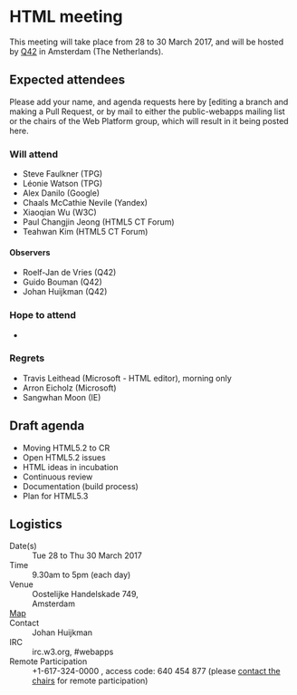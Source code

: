# HTML meeting

This meeting will take place from 28 to 30 March 2017, and will be hosted by [Q42](http://q42.nl) in Amsterdam (The Netherlands).

## Expected attendees

Please add your name, and agenda requests here by [editing a branch and making a Pull Request, or by mail to either the public-webapps mailing list or the chairs of the Web Platform group, which will result in it being posted here.

### Will attend
* Steve Faulkner (TPG)
* Léonie Watson (TPG)
* Alex Danilo (Google)
* Chaals McCathie Nevile (Yandex)
* Xiaoqian Wu (W3C)
* Paul Changjin Jeong (HTML5 CT Forum)
* Teahwan Kim (HTML5 CT Forum)

#### Observers
* Roelf-Jan de Vries  (Q42)
* Guido Bouman  (Q42)
* Johan Huijkman (Q42)
 
### Hope to attend
-

### Regrets
* Travis Leithead (Microsoft - HTML editor), morning only
* Arron Eicholz (Microsoft)
* Sangwhan Moon (IE)

## Draft agenda
* Moving HTML5.2 to CR
* Open HTML5.2 issues
* HTML ideas in incubation
* Continuous review
* Documentation (build process)
* Plan for HTML5.3

## Logistics

<dl>
<dt>Date(s)</dt>
<dd>Tue 28 to Thu 30 March 2017</dd>
<dt>Time</dt>
<dd>9.30am to 5pm (each day)</dd>
<dt>Venue</dt>
<dd>
Oostelijke Handelskade 749,<br> 
Amsterdam</dd>
<dt><a href="https://yandex.com/maps/-/CZhe56j-">Map</a></dt>
<dt>Contact</dt>
<dd>Johan Huijkman</dd>
<dt>IRC</dt>
<dd>irc.w3.org, #webapps</dd>
<dt>Remote Participation</dt>
<dd>+1-617-324-0000 , access code: 640 454 877 (please <a href="mailto:team-webplatform@w3.org">contact the chairs</a> for remote participation)</dd>
</dl>
